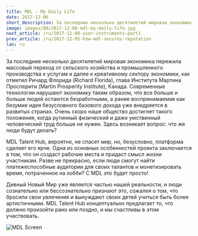 ```yaml
---
title: MDL - My Daily Life
date: 2017-12-06
short_description: За последние несколько десятилетий мировая экономика пережила массовый переход от сельского хозяйства и промышленного производства
image: images/80/2017-12-06-mdl-my-daily-life.jpg
next_article: /ru/2017-12-08-user-instruments-part1
prev_article: /ru/2017-12-05-how-mdl-secures-reputation
lan: ru
---
```


За последние несколько десятилетий мировая экономика пережила массовый переход от сельского хозяйства и промышленного производства к услугам и далее к креативному сектору экономики, как отметил Ричард Флорида (Richard Florida), глава Института Мартина Просперити (Martin Prosperity Institute), Канада. Современные технологии нарушают экономику таким образом, что все больше и больше людей остаются безработными, а ранее воспринимаемая как безумие идея безусловного базового дохода уже внедряется в развитых странах. Очень скоро наше общество достигнет такого положения, когда рутинный физический и даже умственный человеческий труд больше не нужен. Здесь возникает вопрос: что же люди будут делать?
 
MDL Talent Hub, вероятно, не спасет мир, но, безусловно, платформа сделает его ярче. Одна из основных особенностей проекта заключается в том, что он создаст рабочие места и придаст смысл жизни участникам. Разве не прекрасно, если люди смогут найти платежеспособные аудитории для своих талантов и монетизировать время, потраченное на хобби? С MDL это будет просто!
 
Дивный Новый Мир уже является частью нашей реальности, и люди сознательно или бессознательно признают это, сожалея о том, что бросили свои увлечения и вынуждают своих детей учиться быть более артистичными. MDL Talent Hub концептуально предлагает то, что должно произойти рано или поздно, и мы счастливы в этом участвовать.

![MDL Screen](https://gateway.ipfs.io/ipfs/QmPhFwfWod9qpuriJL8LKfiKL8wc8FJU1VTT1QBacFfrFf/MDL%20Screen2.jpg)
